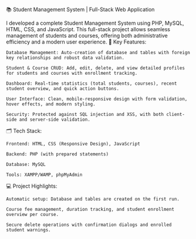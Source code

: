📚 Student Management System | Full-Stack Web Application

I developed a complete Student Management System using PHP, MySQL, HTML, CSS, and JavaScript. This full-stack project allows seamless management of students and courses, offering both administrative efficiency and a modern user experience.
🔑 Key Features:

    Database Management: Auto-creation of database and tables with foreign key relationships and robust data validation.

    Student & Course CRUD: Add, edit, delete, and view detailed profiles for students and courses with enrollment tracking.

    Dashboard: Real-time statistics (total students, courses), recent student overview, and quick action buttons.

    User Interface: Clean, mobile-responsive design with form validation, hover effects, and modern styling.

    Security: Protected against SQL injection and XSS, with both client-side and server-side validation.

🗂️ Tech Stack:

    Frontend: HTML, CSS (Responsive Design), JavaScript

    Backend: PHP (with prepared statements)

    Database: MySQL

    Tools: XAMPP/WAMP, phpMyAdmin

💻 Project Highlights:

    Automatic setup: Database and tables are created on the first run.

    Course fee management, duration tracking, and student enrollment overview per course.

    Secure delete operations with confirmation dialogs and enrolled student warnings.

